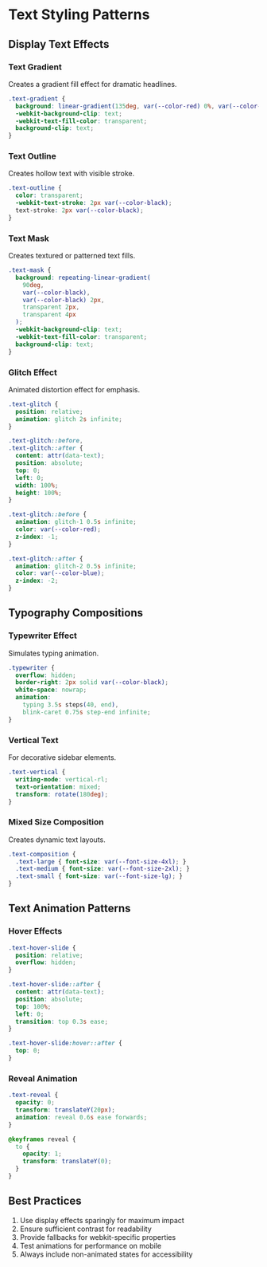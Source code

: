 # Text Styling Patterns

## Display Text Effects

### Text Gradient
Creates a gradient fill effect for dramatic headlines.
```css
.text-gradient {
  background: linear-gradient(135deg, var(--color-red) 0%, var(--color-black) 100%);
  -webkit-background-clip: text;
  -webkit-text-fill-color: transparent;
  background-clip: text;
}
```

### Text Outline
Creates hollow text with visible stroke.
```css
.text-outline {
  color: transparent;
  -webkit-text-stroke: 2px var(--color-black);
  text-stroke: 2px var(--color-black);
}
```

### Text Mask
Creates textured or patterned text fills.
```css
.text-mask {
  background: repeating-linear-gradient(
    90deg,
    var(--color-black),
    var(--color-black) 2px,
    transparent 2px,
    transparent 4px
  );
  -webkit-background-clip: text;
  -webkit-text-fill-color: transparent;
  background-clip: text;
}
```

### Glitch Effect
Animated distortion effect for emphasis.
```css
.text-glitch {
  position: relative;
  animation: glitch 2s infinite;
}

.text-glitch::before,
.text-glitch::after {
  content: attr(data-text);
  position: absolute;
  top: 0;
  left: 0;
  width: 100%;
  height: 100%;
}

.text-glitch::before {
  animation: glitch-1 0.5s infinite;
  color: var(--color-red);
  z-index: -1;
}

.text-glitch::after {
  animation: glitch-2 0.5s infinite;
  color: var(--color-blue);
  z-index: -2;
}
```

## Typography Compositions

### Typewriter Effect
Simulates typing animation.
```css
.typewriter {
  overflow: hidden;
  border-right: 2px solid var(--color-black);
  white-space: nowrap;
  animation: 
    typing 3.5s steps(40, end),
    blink-caret 0.75s step-end infinite;
}
```

### Vertical Text
For decorative sidebar elements.
```css
.text-vertical {
  writing-mode: vertical-rl;
  text-orientation: mixed;
  transform: rotate(180deg);
}
```

### Mixed Size Composition
Creates dynamic text layouts.
```css
.text-composition {
  .text-large { font-size: var(--font-size-4xl); }
  .text-medium { font-size: var(--font-size-2xl); }
  .text-small { font-size: var(--font-size-lg); }
}
```

## Text Animation Patterns

### Hover Effects
```css
.text-hover-slide {
  position: relative;
  overflow: hidden;
}

.text-hover-slide::after {
  content: attr(data-text);
  position: absolute;
  top: 100%;
  left: 0;
  transition: top 0.3s ease;
}

.text-hover-slide:hover::after {
  top: 0;
}
```

### Reveal Animation
```css
.text-reveal {
  opacity: 0;
  transform: translateY(20px);
  animation: reveal 0.6s ease forwards;
}

@keyframes reveal {
  to {
    opacity: 1;
    transform: translateY(0);
  }
}
```

## Best Practices
1. Use display effects sparingly for maximum impact
2. Ensure sufficient contrast for readability
3. Provide fallbacks for webkit-specific properties
4. Test animations for performance on mobile
5. Always include non-animated states for accessibility